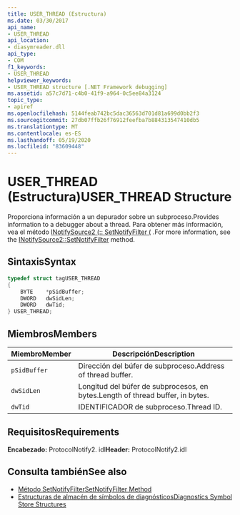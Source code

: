 ```yaml
---
title: USER_THREAD (Estructura)
ms.date: 03/30/2017
api_name:
- USER_THREAD
api_location:
- diasymreader.dll
api_type:
- COM
f1_keywords:
- USER_THREAD
helpviewer_keywords:
- USER_THREAD structure [.NET Framework debugging]
ms.assetid: a57c7d71-c4b0-41f9-a964-0c5ee84a3124
topic_type:
- apiref
ms.openlocfilehash: 5144feab742bc5dac36563d701d81a699d0bb2f3
ms.sourcegitcommit: 27db07ffb26f76912feefba7b884313547410db5
ms.translationtype: MT
ms.contentlocale: es-ES
ms.lasthandoff: 05/19/2020
ms.locfileid: "83609448"
---
```

# <a name="user_thread-structure"></a><span data-ttu-id="eca25-102">USER_THREAD (Estructura)</span><span class="sxs-lookup"><span data-stu-id="eca25-102">USER_THREAD Structure</span></span>
<span data-ttu-id="eca25-103">Proporciona información a un depurador sobre un subproceso.</span><span class="sxs-lookup"><span data-stu-id="eca25-103">Provides information to a debugger about a thread.</span></span> <span data-ttu-id="eca25-104">Para obtener más información, vea el método [INotifySource2 (:: SetNotifyFilter (](inotifysource2-setnotifyfilter-method.md) .</span><span class="sxs-lookup"><span data-stu-id="eca25-104">For more information, see the [INotifySource2::SetNotifyFilter](inotifysource2-setnotifyfilter-method.md) method.</span></span>  
  
## <a name="syntax"></a><span data-ttu-id="eca25-105">Sintaxis</span><span class="sxs-lookup"><span data-stu-id="eca25-105">Syntax</span></span>  
  
```cpp  
typedef struct tagUSER_THREAD  
{  
    BYTE    *pSidBuffer;  
    DWORD   dwSidLen;  
    DWORD   dwTid;  
} USER_THREAD;  
```  
  
## <a name="members"></a><span data-ttu-id="eca25-106">Miembros</span><span class="sxs-lookup"><span data-stu-id="eca25-106">Members</span></span>  
  
|<span data-ttu-id="eca25-107">Miembro</span><span class="sxs-lookup"><span data-stu-id="eca25-107">Member</span></span>|<span data-ttu-id="eca25-108">Descripción</span><span class="sxs-lookup"><span data-stu-id="eca25-108">Description</span></span>|  
|------------|-----------------|  
|`pSidBuffer`|<span data-ttu-id="eca25-109">Dirección del búfer de subproceso.</span><span class="sxs-lookup"><span data-stu-id="eca25-109">Address of thread buffer.</span></span>|  
|`dwSidLen`|<span data-ttu-id="eca25-110">Longitud del búfer de subprocesos, en bytes.</span><span class="sxs-lookup"><span data-stu-id="eca25-110">Length of thread buffer, in bytes.</span></span>|  
|`dwTid`|<span data-ttu-id="eca25-111">IDENTIFICADOR de subproceso.</span><span class="sxs-lookup"><span data-stu-id="eca25-111">Thread ID.</span></span>|  
  
## <a name="requirements"></a><span data-ttu-id="eca25-112">Requisitos</span><span class="sxs-lookup"><span data-stu-id="eca25-112">Requirements</span></span>  
 <span data-ttu-id="eca25-113">**Encabezado:** ProtocolNotify2. idl</span><span class="sxs-lookup"><span data-stu-id="eca25-113">**Header:** ProtocolNotify2.idl</span></span>  
  
## <a name="see-also"></a><span data-ttu-id="eca25-114">Consulta también</span><span class="sxs-lookup"><span data-stu-id="eca25-114">See also</span></span>

- [<span data-ttu-id="eca25-115">Método SetNotifyFilter</span><span class="sxs-lookup"><span data-stu-id="eca25-115">SetNotifyFilter Method</span></span>](inotifysource2-setnotifyfilter-method.md)
- [<span data-ttu-id="eca25-116">Estructuras de almacén de símbolos de diagnósticos</span><span class="sxs-lookup"><span data-stu-id="eca25-116">Diagnostics Symbol Store Structures</span></span>](diagnostics-symbol-store-structures.md)
